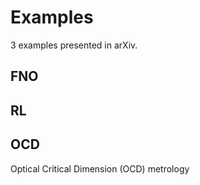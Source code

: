 # Examples
3 examples presented in arXiv.

## FNO

## RL

## OCD
Optical Critical Dimension (OCD) metrology
